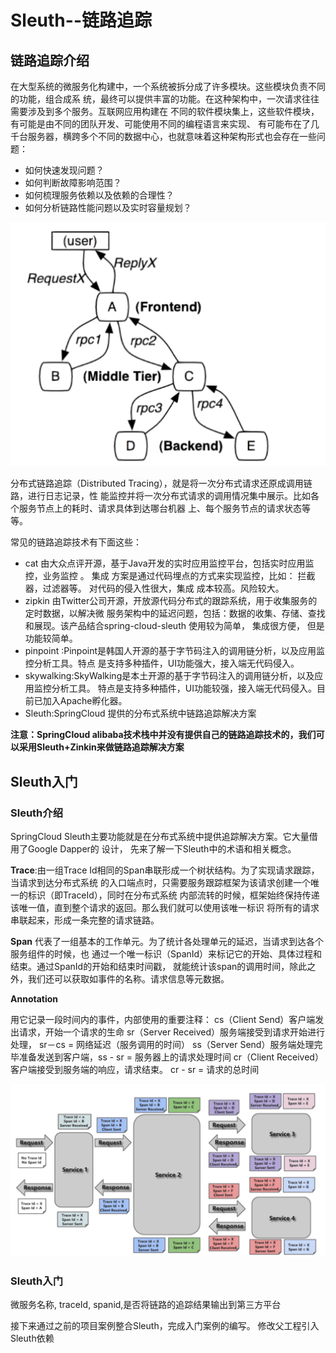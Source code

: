 # Sleuth--链路追踪

## 链路追踪介绍

在大型系统的微服务化构建中，一个系统被拆分成了许多模块。这些模块负责不同的功能，组合成系
统，最终可以提供丰富的功能。在这种架构中，一次请求往往需要涉及到多个服务。互联网应用构建在
不同的软件模块集上，这些软件模块，有可能是由不同的团队开发、可能使用不同的编程语言来实现、
有可能布在了几千台服务器，横跨多个不同的数据中心，也就意味着这种架构形式也会存在一些问题：

* 如何快速发现问题？
* 如何判断故障影响范围？
* 如何梳理服务依赖以及依赖的合理性？
* 如何分析链路性能问题以及实时容量规划？

![](_image/链路追踪.png)

分布式链路追踪（Distributed Tracing），就是将一次分布式请求还原成调用链路，进行日志记录，性
能监控并将一次分布式请求的调用情况集中展示。比如各个服务节点上的耗时、请求具体到达哪台机器
上、每个服务节点的请求状态等等。

常见的链路追踪技术有下面这些：

* cat 由大众点评开源，基于Java开发的实时应用监控平台，包括实时应用监控，业务监控 。 集成
  方案是通过代码埋点的方式来实现监控，比如： 拦截器，过滤器等。 对代码的侵入性很大，集成
  成本较高。风险较大。
* zipkin 由Twitter公司开源，开放源代码分布式的跟踪系统，用于收集服务的定时数据，以解决微
  服务架构中的延迟问题，包括：数据的收集、存储、查找和展现。该产品结合spring-cloud-sleuth
  使用较为简单， 集成很方便， 但是功能较简单。
* pinpoint :Pinpoint是韩国人开源的基于字节码注入的调用链分析，以及应用监控分析工具。特点
  是支持多种插件，UI功能强大，接入端无代码侵入。
* skywalking:SkyWalking是本土开源的基于字节码注入的调用链分析，以及应用监控分析工具。
  特点是支持多种插件，UI功能较强，接入端无代码侵入。目前已加入Apache孵化器。
* Sleuth:SpringCloud 提供的分布式系统中链路追踪解决方案

**注意：SpringCloud alibaba技术栈中并没有提供自己的链路追踪技术的，我们可以采用Sleuth+Zinkin来做链路追踪解决方案**

## Sleuth入门

### Sleuth介绍

SpringCloud Sleuth主要功能就是在分布式系统中提供追踪解决方案。它大量借用了Google Dapper的
设计， 先来了解一下Sleuth中的术语和相关概念。

**Trace**:由一组Trace Id相同的Span串联形成一个树状结构。为了实现请求跟踪，当请求到达分布式系统
的入口端点时，只需要服务跟踪框架为该请求创建一个唯一的标识（即TraceId），同时在分布式系统
内部流转的时候，框架始终保持传递该唯一值，直到整个请求的返回。那么我们就可以使用该唯一标识
将所有的请求串联起来，形成一条完整的请求链路。

**Span** 代表了一组基本的工作单元。为了统计各处理单元的延迟，当请求到达各个服务组件的时候，也
通过一个唯一标识（SpanId）来标记它的开始、具体过程和结束。通过SpanId的开始和结束时间戳，
就能统计该span的调用时间，除此之外，我们还可以获取如事件的名称。请求信息等元数据。

**Annotation**

用它记录一段时间内的事件，内部使用的重要注释：
cs（Client Send）客户端发出请求，开始一个请求的生命
sr（Server Received）服务端接受到请求开始进行处理， sr－cs = 网络延迟（服务调用的时间）
ss（Server Send）服务端处理完毕准备发送到客户端，ss - sr = 服务器上的请求处理时间
cr（Client Received）客户端接受到服务端的响应，请求结束。 cr - sr = 请求的总时间

![](_image/Sleuth.png)

### Sleuth入门

微服务名称, traceId, spanid,是否将链路的追踪结果输出到第三方平台

接下来通过之前的项目案例整合Sleuth，完成入门案例的编写。
修改父工程引入Sleuth依赖








